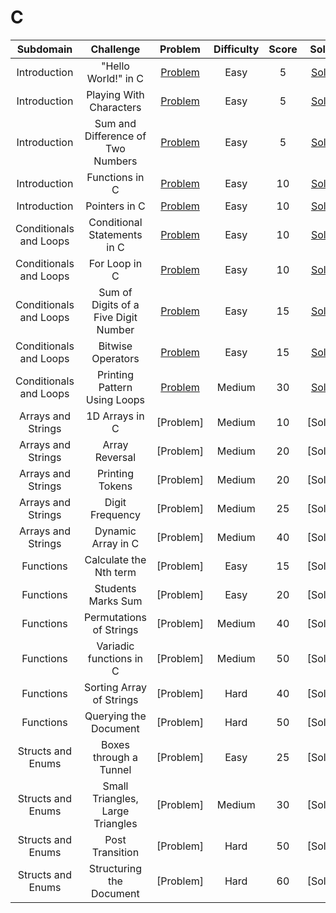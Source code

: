 # C 


|  Subdomain  |         Challenge         |          Problem          |          Difficulty          |          Score          |          Solution          |
| :---: | :-----------------------: | :-----------------------: | :--------------------------: | :---------------------: | :------------------------: |
| Introduction | "Hello World!" in C | [Problem](https://www.hackerrank.com/challenges/hello-world-c/problem) | Easy | 5 | [Solution](https://github.com/Abdelrhman97/Hackerrank/blob/main/C/01%20-%20introduction/01%20-%20%22Hello%20World!%22%20in%20C.c) |
| Introduction | Playing With Characters | [Problem](https://www.hackerrank.com/challenges/playing-with-characters/problem) | Easy | 5 | [Solution](https://github.com/Abdelrhman97/Hackerrank/blob/main/C/01%20-%20introduction/02%20-%20Playing%20With%20Characters.c) |
| Introduction | Sum and Difference of Two Numbers | [Problem](https://www.hackerrank.com/challenges/sum-numbers-c/problem) | Easy | 5 | [Solution](https://github.com/Abdelrhman97/Hackerrank/blob/main/C/01%20-%20introduction/03%20.%20Sum%20and%20Difference%20of%20Two%20Numbers.c) |
| Introduction | Functions in C | [Problem](https://www.hackerrank.com/challenges/functions-in-c/problem) | Easy | 10 | [Solution](https://github.com/Abdelrhman97/Hackerrank/blob/main/C/01%20-%20introduction/04%20-%20Functions%20in%20C.c) |
| Introduction | Pointers in C | [Problem](https://www.hackerrank.com/challenges/pointer-in-c/problem) | Easy | 10 | [Solution](https://github.com/Abdelrhman97/Hackerrank/blob/main/C/01%20-%20introduction/05%20-%20Pointers%20in%20C.c) |
| Conditionals and Loops | Conditional Statements in C | [Problem](https://www.hackerrank.com/challenges/conditional-statements-in-c/problem) | Easy | 10 | [Solution](https://github.com/Abdelrhman97/Hackerrank/blob/main/C/02%20-%20Conditionals%20and%20Loops/01%20-%20Conditional%20Statements%20in%20C.c) |
| Conditionals and Loops | For Loop in C | [Problem](https://www.hackerrank.com/challenges/for-loop-in-c/problem) | Easy | 10 | [Solution](https://github.com/Abdelrhman97/Hackerrank/blob/main/C/02%20-%20Conditionals%20and%20Loops/02%20-%20For%20Loop%20in%20C.c) |
| Conditionals and Loops | Sum of Digits of a Five Digit Number | [Problem](https://www.hackerrank.com/challenges/sum-of-digits-of-a-five-digit-number/problem) | Easy | 15 | [Solution](https://github.com/Abdelrhman97/Hackerrank/blob/main/C/02%20-%20Conditionals%20and%20Loops/03%20-%20Sum%20of%20Digits%20of%20a%20Five%20Digit%20Number.c) |
| Conditionals and Loops | Bitwise Operators | [Problem](https://www.hackerrank.com/challenges/bitwise-operators-in-c/problem) | Easy | 15 | [Solution](https://github.com/Abdelrhman97/Hackerrank/blob/main/C/02%20-%20Conditionals%20and%20Loops/04%20-%20Bitwise%20Operators.c) |
| Conditionals and Loops | Printing Pattern Using Loops | [Problem](https://www.hackerrank.com/challenges/printing-pattern-2/problem) | Medium | 30 | [Solution](https://github.com/Abdelrhman97/Hackerrank/blob/main/C/02%20-%20Conditionals%20and%20Loops/05%20-%20Printing%20Pattern%20Using%20Loops.c) |
| Arrays and Strings | 1D Arrays in C | [Problem] | Medium | 10 | [Solution] |
| Arrays and Strings | Array Reversal | [Problem] | Medium | 20 | [Solution] |
| Arrays and Strings | Printing Tokens | [Problem] | Medium | 20 | [Solution] |
| Arrays and Strings | Digit Frequency | [Problem] | Medium | 25 | [Solution] |
| Arrays and Strings | Dynamic Array in C | [Problem] | Medium | 40 | [Solution] |
| Functions | Calculate the Nth term | [Problem] | Easy | 15 | [Solution] |
| Functions | Students Marks Sum | [Problem] | Easy | 20 | [Solution] |
| Functions | Permutations of Strings | [Problem] | Medium | 40 | [Solution] |
| Functions | Variadic functions in C | [Problem] | Medium | 50 | [Solution] |
| Functions | Sorting Array of Strings | [Problem] | Hard | 40 | [Solution] |
| Functions | Querying the Document | [Problem] | Hard | 50 | [Solution] |
| Structs and Enums | Boxes through a Tunnel | [Problem] | Easy | 25 | [Solution] |
| Structs and Enums | Small Triangles, Large Triangles | [Problem] | Medium | 30 | [Solution] |
| Structs and Enums | Post Transition | [Problem] | Hard | 50 | [Solution] |
| Structs and Enums | Structuring the Document | [Problem] | Hard | 60 | [Solution] |

